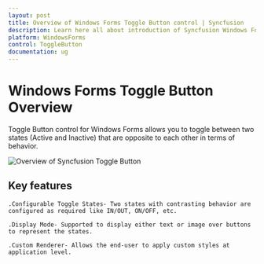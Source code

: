 ```yaml
---
layout: post
title: Overview of Windows Forms Toggle Button control | Syncfusion
description: Learn here all about introduction of Syncfusion Windows Forms Toggle Button control, its elements and more details.
platform: WindowsForms
control: ToggleButton 
documentation: ug
---
```


# Windows Forms Toggle Button Overview

Toggle Button control for Windows Forms allows you to toggle between two states (Active and Inactive) that are opposite to each other in terms of behavior.

![Overview of Syncfusion Toggle Button](Overview_images/Overview_img1.jpeg)


## Key features

    .Configurable Toggle States- Two states with contrasting behavior are configured as required like IN/OUT, ON/OFF, etc. 

    .Display Mode- Supported to display either text or image over buttons to represent the states.

    .Custom Renderer- Allows the end-user to apply custom styles at application level.
